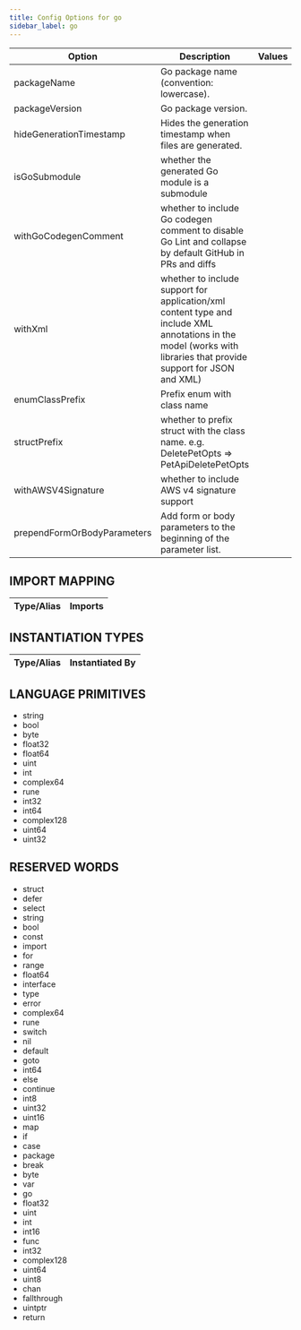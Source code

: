 ```yaml
---
title: Config Options for go
sidebar_label: go
---
```


| Option | Description | Values | Default |
| ------ | ----------- | ------ | ------- |
|packageName|Go package name (convention: lowercase).| |openapi|
|packageVersion|Go package version.| |1.0.0|
|hideGenerationTimestamp|Hides the generation timestamp when files are generated.| |true|
|isGoSubmodule|whether the generated Go module is a submodule| |false|
|withGoCodegenComment|whether to include Go codegen comment to disable Go Lint and collapse by default GitHub in PRs and diffs| |false|
|withXml|whether to include support for application/xml content type and include XML annotations in the model (works with libraries that provide support for JSON and XML)| |false|
|enumClassPrefix|Prefix enum with class name| |false|
|structPrefix|whether to prefix struct with the class name. e.g. DeletePetOpts =&gt; PetApiDeletePetOpts| |false|
|withAWSV4Signature|whether to include AWS v4 signature support| |false|
|prependFormOrBodyParameters|Add form or body parameters to the beginning of the parameter list.| |false|

## IMPORT MAPPING

| Type/Alias | Imports |
| ---------- | ------- |


## INSTANTIATION TYPES

| Type/Alias | Instantiated By |
| ---------- | --------------- |


## LANGUAGE PRIMITIVES

<ul data-columns="2" style="list-style-type: disc;-webkit-columns:2;-moz-columns:2;columns:2;-moz-column-fill:auto;column-fill:auto"><li>string</li>
<li>bool</li>
<li>byte</li>
<li>float32</li>
<li>float64</li>
<li>uint</li>
<li>int</li>
<li>complex64</li>
<li>rune</li>
<li>int32</li>
<li>int64</li>
<li>complex128</li>
<li>uint64</li>
<li>uint32</li>
</ul>

## RESERVED WORDS

<ul data-columns="2" style="list-style-type: disc;-webkit-columns:2;-moz-columns:2;columns:2;-moz-column-fill:auto;column-fill:auto"><li>struct</li>
<li>defer</li>
<li>select</li>
<li>string</li>
<li>bool</li>
<li>const</li>
<li>import</li>
<li>for</li>
<li>range</li>
<li>float64</li>
<li>interface</li>
<li>type</li>
<li>error</li>
<li>complex64</li>
<li>rune</li>
<li>switch</li>
<li>nil</li>
<li>default</li>
<li>goto</li>
<li>int64</li>
<li>else</li>
<li>continue</li>
<li>int8</li>
<li>uint32</li>
<li>uint16</li>
<li>map</li>
<li>if</li>
<li>case</li>
<li>package</li>
<li>break</li>
<li>byte</li>
<li>var</li>
<li>go</li>
<li>float32</li>
<li>uint</li>
<li>int</li>
<li>int16</li>
<li>func</li>
<li>int32</li>
<li>complex128</li>
<li>uint64</li>
<li>uint8</li>
<li>chan</li>
<li>fallthrough</li>
<li>uintptr</li>
<li>return</li>
</ul>
